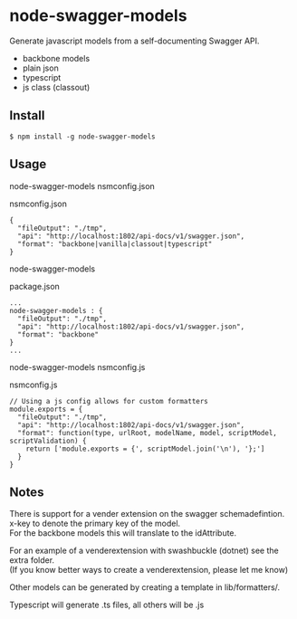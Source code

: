 # node-swagger-models

Generate javascript models from a self-documenting Swagger API.

- backbone models
- plain json
- typescript
- js class (classout)

## Install

    $ npm install -g node-swagger-models

## Usage

node-swagger-models nsmconfig.json

nsmconfig.json
```
{
  "fileOutput": "./tmp",
  "api": "http://localhost:1802/api-docs/v1/swagger.json",
  "format": "backbone|vanilla|classout|typescript"
}
```

node-swagger-models

package.json
```
...
node-swagger-models : {
  "fileOutput": "./tmp",
  "api": "http://localhost:1802/api-docs/v1/swagger.json",
  "format": "backbone"
}
...
```

node-swagger-models nsmconfig.js

nsmconfig.js
```
// Using a js config allows for custom formatters
module.exports = {
  "fileOutput": "./tmp",
  "api": "http://localhost:1802/api-docs/v1/swagger.json",
  "format": function(type, urlRoot, modelName, model, scriptModel, scriptValidation) {
    return ['module.exports = {', scriptModel.join('\n'), '};']
  }
}
```

## Notes

There is support for a vender extension on the swagger schemadefintion.  
x-key to denote the primary key of the model.  
For the backbone models this will translate to the idAttribute.

For an example of a venderextension with swashbuckle (dotnet) see the extra folder.  
(If you know better ways to create a venderextension, please let me know)

Other models can be generated by creating a template in lib/formatters/.

Typescript will generate .ts files, all others will be .js
